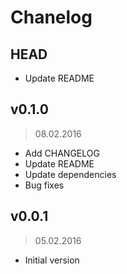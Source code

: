 # Chanelog

## HEAD

* Update README

## v0.1.0
> 08.02.2016

* Add CHANGELOG
* Update README
* Update dependencies
* Bug fixes

## v0.0.1
> 05.02.2016

* Initial version